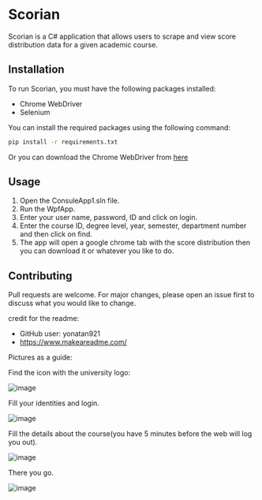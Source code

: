 # Scorian

Scorian is a C# application that allows users to scrape and view score distribution data for a given academic course.

## Installation

To run Scorian, you must have the following packages installed:

* Chrome WebDriver
* Selenium

You can install the required packages using the following command:

```bash
pip install -r requirements.txt
```

Or you can download the Chrome WebDriver from [here](http://chromedriver.storage.googleapis.com/index.html)
## Usage

1. Open the ConsuleApp1.sln file.
2. Run the WpfApp.
3. Enter your user name, password, ID and click on login.
4. Enter the course ID, degree level, year, semester, department number and then click on find.
5. The app will open a google chrome tab with the score distribution then you can download it or whatever you like to do.

## Contributing

Pull requests are welcome. For major changes, please open an issue first
to discuss what you would like to change.


credit for the readme: 
* GitHub user: yonatan921
* https://www.makeareadme.com/

Pictures as a guide:

Find the icon with the university logo:

![image](https://user-images.githubusercontent.com/93425570/235897281-31fe1e77-0bfc-4029-8042-bfb3d7039abb.png)

Fill your identities and login.

![image](https://user-images.githubusercontent.com/93425570/235897437-645c9f8c-12c9-4574-a71c-320df637b188.png)

Fill the details about the course(you have 5 minutes before the web will log you out).

![image](https://user-images.githubusercontent.com/93425570/235897684-db9efcf4-11e8-475d-87d5-0408ee5388ac.png)

There you go.

![image](https://user-images.githubusercontent.com/93425570/235896247-10c96903-56a1-4f20-b390-41713a00f0e7.png)

